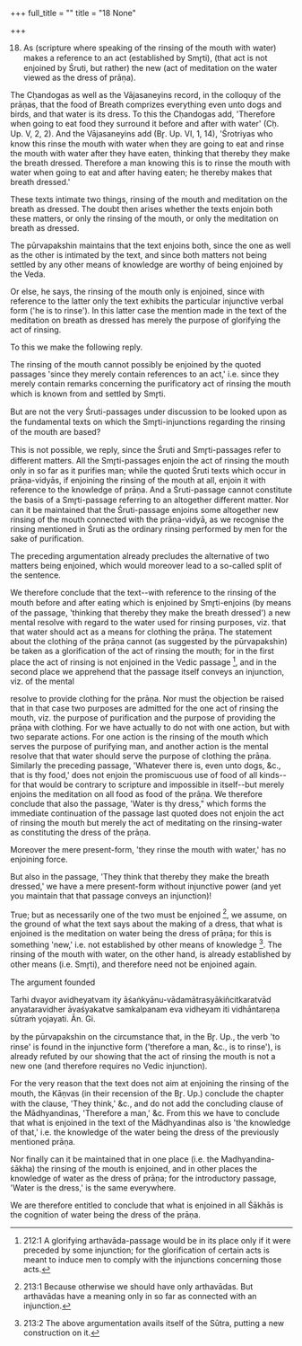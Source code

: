 +++
full_title = ""
title = "18 None"

+++


18. As (scripture where speaking of the rinsing of the mouth with water) makes a reference to an act (established by Smr̥ti), (that act is not enjoined by Śruti, but rather) the new (act of meditation on the water viewed as the dress of prāṇa).

The Cḥandogas as well as the Vājasaneyins record, in the colloquy of the prāṇas, that the food of Breath comprizes everything even unto dogs and birds, and that water is its dress. To this the Cḥandogas add, 'Therefore when going to eat food they surround it before and after with water' (Cḥ. Up. V, 2, 2). And the Vājasaneyins add (Br̥. Up. VI, 1, 14), 'Śrotriyas who know this rinse the mouth with water when they are going to eat and rinse the mouth with water after they have eaten, thinking that thereby they make the breath dressed. Therefore a man knowing this is to rinse the mouth with water when going to eat and after having eaten; he thereby makes that breath dressed.'

These texts intimate two things, rinsing of the mouth and meditation on the breath as dressed. The doubt then arises whether the texts enjoin both these matters, or only the rinsing of the mouth, or only the meditation on breath as dressed.

The pūrvapakshin maintains that the text enjoins both, since the one as well as the other is intimated by the text, and since both matters not being settled by any other means of knowledge are worthy of being enjoined by the Veda.

Or else, he says, the rinsing of the mouth only is enjoined, since with reference to the latter only the text exhibits the particular injunctive verbal form ('he is to rinse'). In this latter case the mention made in the text of the meditation on breath as dressed has merely the purpose of glorifying the act of rinsing.

To this we make the following reply.

The rinsing of the mouth cannot possibly be enjoined by the quoted passages 'since they merely contain references to an act,' i.e. since they merely contain remarks concerning the purificatory act of rinsing the mouth which is known from and settled by Smr̥ti.

But are not the very Śruti-passages under discussion to be looked upon as the fundamental texts on which the Smr̥ti-injunctions regarding the rinsing of the mouth are based?

This is not possible, we reply, since the Śruti and Smr̥ti-passages refer to different matters. All the Smr̥ti-passages enjoin the act of rinsing the mouth only in so far as it purifies man; while the quoted Śruti texts which occur in prāṇa-vidyās, if enjoining the rinsing of the mouth at all, enjoin it with reference to the knowledge of prāṇa. And a Śruti-passage cannot constitute the basis of a Smr̥ti-passage referring to an altogether different matter. Nor can it be maintained that the Śruti-passage enjoins some altogether new rinsing of the mouth connected with the prāṇa-vidyā, as we recognise the rinsing mentioned in Śruti as the ordinary rinsing performed by men for the sake of purification.

The preceding argumentation already precludes the alternative of two matters being enjoined, which would moreover lead to a so-called split of the sentence.

We therefore conclude that the text--with reference to the rinsing of the mouth before and after eating which is enjoined by Smr̥ti-enjoins (by means of the passage, 'thinking that thereby they make the breath dressed') a new mental resolve with regard to the water used for rinsing purposes, viz. that that water should act as a means for clothing the prāṇa. The statement about the clothing of the prāṇa cannot (as suggested by the pūrvapakshin) be taken as a glorification of the act of rinsing the mouth; for in the first place the act of rinsing is not enjoined in the Vedic passage [^fn_139], and in the second place we apprehend that the passage itself conveys an injunction, viz. of the mental

[^fn_139]: 212:1 A glorifying arthavāda-passage would be in its place only if it were preceded by some injunction; for the glorification of certain acts is meant to induce men to comply with the injunctions concerning those acts.

resolve to provide clothing for the prāṇa. Nor must the objection be raised that in that case two purposes are admitted for the one act of rinsing the mouth, viz. the purpose of purification and the purpose of providing the prāṇa with clothing. For we have actually to do not with one action, but with two separate actions. For one action is the rinsing of the mouth which serves the purpose of purifying man, and another action is the mental resolve that that water should serve the purpose of clothing the prāṇa. Similarly the preceding passage, 'Whatever there is, even unto dogs, &c., that is thy food,' does not enjoin the promiscuous use of food of all kinds--for that would be contrary to scripture and impossible in itself--but merely enjoins the meditation on all food as food of the prāṇa. We therefore conclude that also the passage, 'Water is thy dress," which forms the immediate continuation of the passage last quoted does not enjoin the act of rinsing the mouth but merely the act of meditating on the rinsing-water as constituting the dress of the prāṇa.

Moreover the mere present-form, 'they rinse the mouth with water,' has no enjoining force.

But also in the passage, 'They think that thereby they make the breath dressed,' we have a mere present-form without injunctive power (and yet you maintain that that passage conveys an injunction)!

True; but as necessarily one of the two must be enjoined [^fn_140], we assume, on the ground of what the text says about the making of a dress, that what is enjoined is the meditation on water being the dress of prāṇa; for this is something 'new,' i.e. not established by other means of knowledge [^fn_141]. The rinsing of the mouth with water, on the other hand, is already established by other means (i.e. Smr̥ti), and therefore need not be enjoined again.

The argument founded

[^fn_140]: 213:1 Because otherwise we should have only arthavādas. But arthavādas have a meaning only in so far as connected with an injunction.

[^fn_141]: 213:2 The above argumentation avails itself of the Sūtra, putting a new construction on it.

Tarhi dvayor avidheyatvam ity āśaṅkyānu-vādamātrasyākiñcitkaratvād anyataravidher āvaśyakatve samkalpanam eva vidheyam iti vidhāntareṇa sūtraṁ yojayati. Ān. Gi.

by the pūrvapakshin on the circumstance that, in the Br̥. Up., the verb 'to rinse' is found in the injunctive form ('therefore a man, &c., is to rinse'), is already refuted by our showing that the act of rinsing the mouth is not a new one (and therefore requires no Vedic injunction).

For the very reason that the text does not aim at enjoining the rinsing of the mouth, the Kāṇvas (in their recension of the Br̥. Up.) conclude the chapter with the clause, 'They think,' &c., and do not add the concluding clause of the Mādhyandinas, 'Therefore a man,' &c. From this we have to conclude that what is enjoined in the text of the Mādhyandinas also is 'the knowledge of that,' i.e. the knowledge of the water being the dress of the previously mentioned prāṇa.

Nor finally can it be maintained that in one place (i.e. the Madhyandina-śākha) the rinsing of the mouth is enjoined, and in other places the knowledge of water as the dress of prāṇa; for the introductory passage, 'Water is the dress,' is the same everywhere.

We are therefore entitled to conclude that what is enjoined in all Śākhās is the cognition of water being the dress of the prāṇa.

